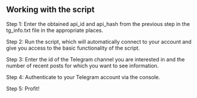 ## Working with the script

Step 1: Enter the obtained api_id and api_hash from the previous step in the tg_info.txt file in the appropriate places.

Step 2: Run the script, which will automatically connect to your account and give you access to the basic functionality of the script.

Step 3: Enter the id of the Telegram channel you are interested in and the number of recent posts for which you want to see information.

Step 4: Authenticate to your Telegram account via the console.

Step 5: Profit!